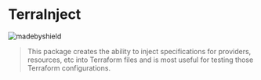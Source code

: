 # TerraInject
![madebyshield](https://img.shields.io/badge/madeby-johnhession-blue)

>This package creates the ability to inject specifications for providers, resources, etc into Terraform 
> files and is most useful for testing those Terraform configurations. 